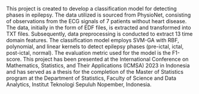 This project is created to develop a classification model for detecting phases in epilepsy. The data utilized is sourced from PhysioNet, consisting of observations from the ECG signals of 7 patients without heart disease. The data, initially in the form of EDF files, is extracted and transformed into TXT files. Subsequently, data preprocessing is conducted to extract 13 time domain features. The classification model employs SVM-GA with RBF, polynomial, and linear kernels to detect epilepsy phases (pre-ictal, ictal, post-ictal, normal). The evaluation metric used for the model is the F1-score.
This project has been presented at the International Conference on Mathematics, Statistics, and Their Applications (ICMSA) 2023 in Indonesia and has served as a thesis for the completion of the Master of Statistics program at the Department of Statistics, Faculty of Science and Data Analytics, Institut Teknologi Sepuluh Nopember, Indonesia.
